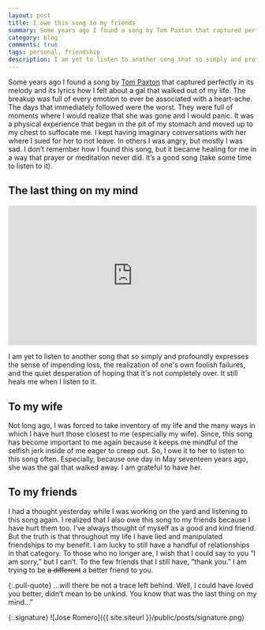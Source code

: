 ```yaml
---
layout: post
title: I owe this song to my friends
summary: Some years ago I found a song by Tom Paxton that captured perfectly in its melody and its lyrics how I felt about a gal that walked out of my life.
category: blog
comments: true
tags: personal, friendship
description: I am yet to listen to another song that so simply and profoundly expresses the sense of impending loss, the realization of one's own foolish failures, and the quiet desperation of hoping that it's not completely over. 
---
```



Some years ago I found a song by [Tom Paxton][1] that captured perfectly in its melody and its lyrics how I felt about a gal that walked out of my life. The breakup was full of every emotion to ever be associated with a heart-ache. The days that immediately followed were the worst. They were full of moments where I would realize that she was gone and I would panic. It was a physical experience that began in the pit of my stomach and moved up to my chest to suffocate me. I kept having imaginary conversations with her where I sued for her to not leave. In others I was angry, but mostly I was sad. I don’t remember how I found this song, but it became healing for me in a way that prayer or meditation never did. It’s a good song (take some time to listen to it).  

## The last thing on my mind
 <style>.embed-container { position: relative; padding-bottom: 56.25%; height: 0; overflow: hidden; max-width: 100%; } .embed-container iframe, .embed-container object, .embed-container embed { position: absolute; top: 0; left: 0; width: 100%; height: 100%; }</style>
<div class='embed-container'><iframe src='https://www.youtube.com/embed/7o146K6cGLk?rel=0&amp;showinfo=0' frameborder='0' allowfullscreen></iframe></div>


I am yet to listen to another song that so simply and profoundly expresses the sense of impending loss, the realization of one's own foolish failures, and the quiet desperation of hoping that it's not completely over. It still heals me when I listen to it.

## To my wife
Not long ago, I was forced to take inventory of my life and the many ways in which I have hurt those closest to me (especially my wife). Since, this song has become important to me again because it keeps me mindful of the selfish jerk inside of me eager to creep out. So, I owe it to her to listen to this song often. Especially, because one day in May seventeen years ago, she was the gal that walked away. I am grateful to have her.

## To my friends
I had a thought yesterday while I was working on the yard and listening to this song again. I realized that I also owe this song to my friends because I have hurt them too. I’ve always thought of myself as a good and kind friend. But the truth is that throughout my life I have lied and manipulated friendships to my benefit. I am lucky to still have a handful of relationships in that category. To those who no longer are, I wish that I could say to you “I am sorry,” but I can’t. To the few friends that I still have, “thank you.” I am trying to be <strike>a different</strike> a better friend to you.

{:.pull-quote}
…will there be not a trace left behind. Well, I could have loved you better, didn’t mean to be unkind. You know that was the last thing on my mind…”

{:.signature}
![Jose Romero]({{ site.siteurl }}/public/posts/signature.png)

[1]:	https://en.wikipedia.org/wiki/Tom_Paxton "Tom Paxton"
